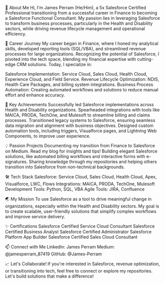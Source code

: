 🚀 About Me
Hi, I'm James Perram (He/Him), a 5x Salesforce Certified Professional transitioning from a successful career in Finance to becoming a Salesforce Functional Consultant. 
My passion lies in leveraging Salesforce to transform business processes, particularly in the Health and Disability sectors, while driving revenue lifecycle management and operational efficiency.

🌟 Career Journey
My career began in Finance, where I honed my analytical skills, developed reporting tools (SQL/VBA), and streamlined revenue processes for large organizations. Recognizing the potential of Salesforce, I pivoted into the tech space, blending my financial expertise with cutting-edge CRM solutions. Today, I specialize in:

Salesforce Implementation: Service Cloud, Sales Cloud, Health Cloud, Experience Cloud, and Field Service.
Revenue Lifecycle Optimization: NDIS, Health Care Packages, and billing system integrations.
Business Process Automation: Creating automated workflows and solutions to reduce manual effort and enhance accuracy.

🎯 Key Achievements
Successfully led Salesforce implementations across Health and Disability organizations.
Spearheaded integrations with tools like MAICA, PRODA, TechOne, and Mulesoft to streamline billing and claims processes.
Transitioned legacy systems to Salesforce, ensuring seamless data migration and alignment with business objectives.
Designed custom automation tools, including triggers, Visualforce pages, and Lightning Web Components, to improve user experience.

💡 Passion Projects
Documenting my transition from Finance to Salesforce on Medium. Read my blog for insights and tips!
Building elegant Salesforce solutions, like automated billing workflows and interactive forms with e-signatures.
Sharing knowledge through my repositories and helping others transition into Salesforce from non-technical backgrounds.

🛠️ Tech Stack
Salesforce: Service Cloud, Sales Cloud, Health Cloud, Apex, Visualforce, LWC, Flows
Integrations: MAICA, PRODA, TechOne, Mulesoft
Development Tools: Python, SQL, VBA
Agile Tools: JIRA, Confluence

🌏 My Mission
To use Salesforce as a tool to drive meaningful change in organizations, especially within the Health and Disability sectors. My goal is to create scalable, user-friendly solutions that simplify complex workflows and improve service delivery.

✨ Certifications
Salesforce Certified Service Cloud Consultant
Salesforce Certified Business Analyst
Salesforce Certified Administrator
Salesforce Platform App Builder
Salesforce Certified Sales Cloud Consultant

📫 Connect with Me
LinkedIn: James Perram
Medium: @jamesperram_87419
GitHub: @James-Perram

📈 Let's Collaborate!
If you're interested in Salesforce, revenue optimization, or transitioning into tech, feel free to connect or explore my repositories. Let's build solutions that make a difference!
